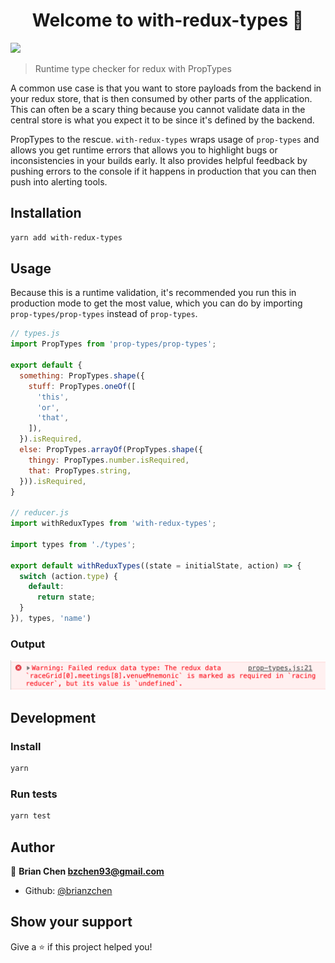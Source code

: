 <h1 align="center">Welcome to with-redux-types 👋</h1>
<p>
  <img src="https://img.shields.io/badge/version-1.0.0-blue.svg?cacheSeconds=2592000" />
</p>

> Runtime type checker for redux with PropTypes

A common use case is that you want to store payloads from the backend in your redux store, that is then consumed by other parts of the application. This can often be a scary thing because you cannot validate data in the central store is what you expect it to be since it's defined by the backend.

PropTypes to the rescue. `with-redux-types` wraps usage of `prop-types` and allows you get runtime errors that allows you to highlight bugs or inconsistencies in your builds early. It also provides helpful feedback by pushing errors to the console if it happens in production that you can then push into alerting tools.

## Installation

```sh
yarn add with-redux-types
```

## Usage

Because this is a runtime validation, it's recommended you run this in production mode to get the most value, which you can do by importing `prop-types/prop-types` instead of `prop-types`.

```js
// types.js
import PropTypes from 'prop-types/prop-types';

export default {
  something: PropTypes.shape({
    stuff: PropTypes.oneOf([
      'this',
      'or',
      'that',
    ]),
  }).isRequired,
  else: PropTypes.arrayOf(PropTypes.shape({
    thingy: PropTypes.number.isRequired,
    that: PropTypes.string,
  })).isRequired,
}

// reducer.js
import withReduxTypes from 'with-redux-types';

import types from './types';

export default withReduxTypes((state = initialState, action) => {
  switch (action.type) {
    default:
      return state;
  }
}), types, 'name')
```

### Output

![Sample error message](./error-message.png)

## Development

### Install

```sh
yarn
```

### Run tests

```sh
yarn test
```

## Author

👤 **Brian Chen <bzchen93@gmail.com>**

* Github: [@brianzchen](https://github.com/brianzchen)

## Show your support

Give a ⭐️ if this project helped you!
